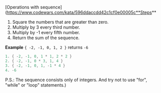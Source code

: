 [Operations with sequence](https://www.codewars.com/kata/596ddaccdd42c1cf0e00005c**Steps**

1. Square the numbers that are greater than zero.
2. Multiply by 3 every third number.
3. Multiply by -1 every fifth number.
4. Return the sum of the sequence.

**Example**
`{ -2, -1, 0, 1, 2 }` returns `-6`

```rust
1. { -2, -1, 0, 1 * 1, 2 * 2 }
2. { -2, -1, 0 * 3, 1, 4 }
3. { -2, -1, 0, 1, -1 * 4 }
4. -6
```

P.S.: The sequence consists only of integers. And try not to use "for", "while" or "loop" statements.)